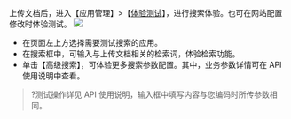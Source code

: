 上传文档后，进入【应用管理】>【[体验测试](https://console.cloud.tencent.com/yunso/app_search_environment.cgi)】，进行搜索体验。也可在网站配置修改时体验测试。
![](https://main.qcloudimg.com/raw/4a29237678538a0f673bebefa757bf60.png)
- 在页面左上方选择需要测试搜索的应用。
- 在搜索框中，可输入与上传文档相关的检索词，体验检索功能。
- 单击【高级搜索】，可体验更多搜索参数配置。其中，业务参数详情可在 API 使用说明中查看。

>?测试操作详见 API 使用说明，输入框中填写内容与您编码时所传参数相同。
